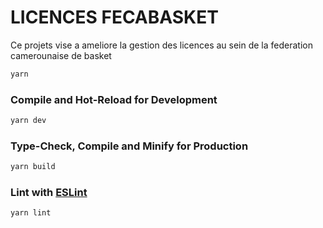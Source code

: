 # LICENCES FECABASKET

Ce projets vise a ameliore la gestion des licences au sein de la federation camerounaise de basket



```sh
yarn
```

### Compile and Hot-Reload for Development

```sh
yarn dev
```

### Type-Check, Compile and Minify for Production

```sh
yarn build
```

### Lint with [ESLint](https://eslint.org/)

```sh
yarn lint
```
